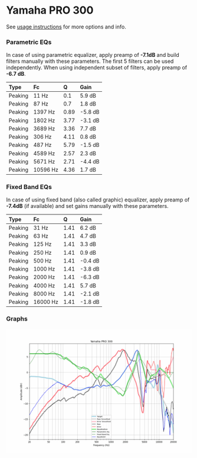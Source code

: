 # Yamaha PRO 300
See [usage instructions](https://github.com/jaakkopasanen/AutoEq#usage) for more options and info.

### Parametric EQs
In case of using parametric equalizer, apply preamp of **-7.1dB** and build filters manually
with these parameters. The first 5 filters can be used independently.
When using independent subset of filters, apply preamp of **-6.7 dB**.

| Type    | Fc       |    Q | Gain    |
|:--------|:---------|:-----|:--------|
| Peaking | 11 Hz    | 0.1  | 5.9 dB  |
| Peaking | 87 Hz    | 0.7  | 1.8 dB  |
| Peaking | 1397 Hz  | 0.89 | -5.8 dB |
| Peaking | 1802 Hz  | 3.77 | -3.1 dB |
| Peaking | 3689 Hz  | 3.36 | 7.7 dB  |
| Peaking | 306 Hz   | 4.11 | 0.8 dB  |
| Peaking | 487 Hz   | 5.79 | -1.5 dB |
| Peaking | 4589 Hz  | 2.57 | 2.3 dB  |
| Peaking | 5671 Hz  | 2.71 | -4.4 dB |
| Peaking | 10596 Hz | 4.36 | 1.7 dB  |

### Fixed Band EQs
In case of using fixed band (also called graphic) equalizer, apply preamp of **-7.4dB**
(if available) and set gains manually with these parameters.

| Type    | Fc       |    Q | Gain    |
|:--------|:---------|:-----|:--------|
| Peaking | 31 Hz    | 1.41 | 6.2 dB  |
| Peaking | 63 Hz    | 1.41 | 4.7 dB  |
| Peaking | 125 Hz   | 1.41 | 3.3 dB  |
| Peaking | 250 Hz   | 1.41 | 0.9 dB  |
| Peaking | 500 Hz   | 1.41 | -0.4 dB |
| Peaking | 1000 Hz  | 1.41 | -3.8 dB |
| Peaking | 2000 Hz  | 1.41 | -6.3 dB |
| Peaking | 4000 Hz  | 1.41 | 5.7 dB  |
| Peaking | 8000 Hz  | 1.41 | -2.1 dB |
| Peaking | 16000 Hz | 1.41 | -1.8 dB |

### Graphs
![](./Yamaha%20PRO%20300.png)